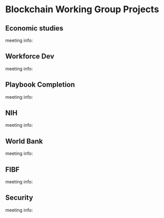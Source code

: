# Blockchain Working Group Projects

## Economic studies
meeting info:

## Workforce Dev
meeting info:

## Playbook Completion
meeting info:

## NIH
meeting info:

## World Bank
meeting info:

## FIBF
meeting info:

## Security
meeting info:
